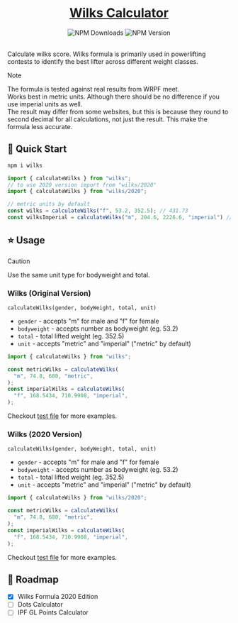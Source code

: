 <div align="center">
  <h1>  
    <a href="https://www.npmjs.com/package/wilks">Wilks Calculator</a>
  </h1>
  <img alt="NPM Downloads" src="https://img.shields.io/npm/dm/wilks">
  <img alt="NPM Version" src="https://img.shields.io/npm/v/wilks">
</div>

<br />

Calculate wilks score. Wilks formula is primarily used in powerlifting contests to identify the best lifter across different weight classes.

> [!NOTE]
> The formula is tested against real results from WRPF meet.  
> Works best in metric units. Although there should be no difference if you use imperial units as well.  
> The result may differ from some websites, but this is because they round to second decimal for all calculations, not just the result. This make the formula less accurate.  

## 🚀 Quick Start

```sh
npm i wilks
```

```ts
import { calculateWilks } from "wilks";
// to use 2020 version import from "wilks/2020"
import { calculateWilks } from "wilks/2020";

// metric units by default
const wilks = calculateWilks("f", 53.2, 352.5); // 431.73
const wilksImperial = calculateWilks("m", 204.6, 2226.6, "imperial") // 635.09
```

## ⭐ Usage 

> [!CAUTION]
> Use the same unit type for bodyweight and total.

### Wilks (Original Version)

`calculateWilks(gender, bodyWeight, total, unit)`

- `gender` - accepts "m" for male and "f" for female
- `bodyweight` - accepts number as bodyweight (eg. 53.2)
- `total` - total lifted weight (eg. 352.5)
- `unit` - accepts "metric" and "imperial" ("metric" by default)

```ts
import { calculateWilks } from "wilks";

const metricWilks = calculateWilks(
  "m", 74.8, 680, "metric",
);
const imperialWilks = calculateWilks(
  "f", 168.5434, 710.9908, "imperial",
);
```

Checkout [test file](./tests/wilks.test.ts) for more examples.

### Wilks (2020 Version)

`calculateWilks(gender, bodyWeight, total, unit)`

- `gender` - accepts "m" for male and "f" for female
- `bodyweight` - accepts number as bodyweight (eg. 53.2)
- `total` - total lifted weight (eg. 352.5)
- `unit` - accepts "metric" and "imperial" ("metric" by default)

```ts
import { calculateWilks } from "wilks/2020";

const metricWilks = calculateWilks(
  "m", 74.8, 680, "metric",
);
const imperialWilks = calculateWilks(
  "f", 168.5434, 710.9908, "imperial",
);
```

Checkout [test file](./tests/wilks2020.test.ts) for more examples.

## 📍 Roadmap

- [x] Wilks Formula 2020 Edition
- [ ] Dots Calculator
- [ ] IPF GL Points Calculator
